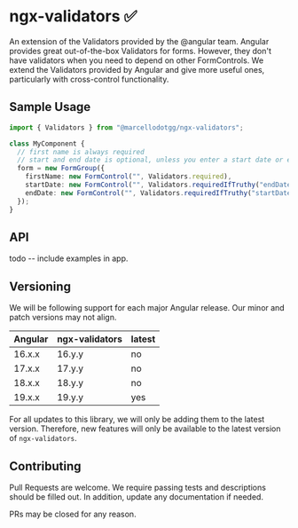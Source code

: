 # ngx-validators ✅️

An extension of the Validators provided by the @angular team. Angular provides great out-of-the-box Validators for forms. However, they don't have validators when you need to depend on other FormControls. We extend the Validators provided by Angular and give more useful ones, particularly with cross-control functionality.

## Sample Usage
```ts
import { Validators } from "@marcellodotgg/ngx-validators";

class MyComponent {
  // first name is always required
  // start and end date is optional, unless you enter a start date or end date.
  form = new FormGroup({
    firstName: new FormControl("", Validators.required),
    startDate: new FormControl("", Validators.requiredIfTruthy("endDate")),
    endDate: new FormControl("", Validators.requiredIfTruthy("startDate")),
  });
}
```

## API
todo -- include examples in app.

## Versioning
We will be following support for each major Angular release. Our minor and patch versions may not align.

|Angular|ngx-validators|latest
|---|---|---|
|16.x.x |16.y.y|no|
|17.x.x| 17.y.y|no|
|18.x.x|18.y.y|no|
|19.x.x|19.y.y|yes|

For all updates to this library, we will only be adding them to the latest version. Therefore, new features will only be available to the latest version of `ngx-validators`.


## Contributing
Pull Requests are welcome. We require passing tests and descriptions should be filled out. In addition, update any documentation if needed.

PRs may be closed for any reason.
